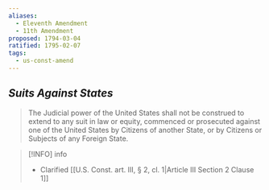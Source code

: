 ```yaml
---
aliases:
  - Eleventh Amendment
  - 11th Amendment
proposed: 1794-03-04
ratified: 1795-02-07
tags:
  - us-const-amend
---
```

## *Suits Against States*

> The Judicial power of the United States shall not be construed to extend to any suit in law or equity, commenced or prosecuted against one of the United States by Citizens of another State, or by Citizens or Subjects of any Foreign State.

> [!INFO] info
> - Clarified [[U.S. Const. art. III, § 2, cl. 1|Article III Section 2 Clause 1]]

